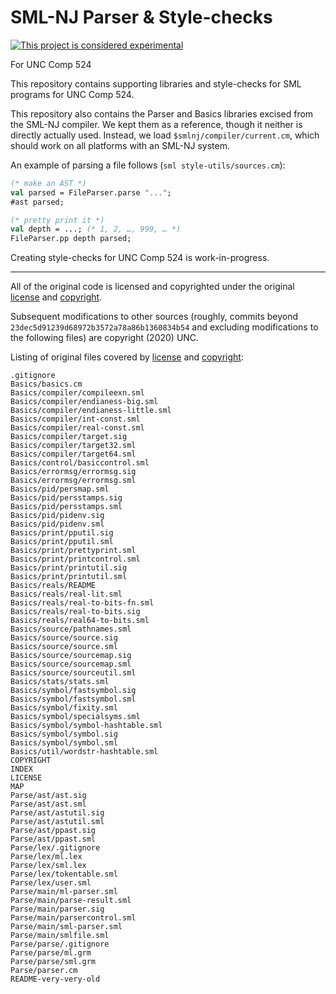 # SML-NJ Parser & Style-checks

[![This project is considered experimental](https://img.shields.io/badge/status-experimental-critical.svg)](https://benknoble.github.io/status/experimental/)

For UNC Comp 524

This repository contains supporting libraries and style-checks for SML programs
for UNC Comp 524.

This repository also contains the Parser and Basics libraries excised from the
SML-NJ compiler. We kept them as a reference, though it neither is directly
actually used. Instead, we load `$smlnj/compiler/current.cm`, which should work
on all platforms with an SML-NJ system.

An example of parsing a file follows (`sml style-utils/sources.cm`):

```sml
(* make an AST *)
val parsed = FileParser.parse "...";
#ast parsed;

(* pretty print it *)
val depth = ...; (* 1, 2, …, 999, … *)
FileParser.pp depth parsed;
```

Creating style-checks for UNC Comp 524 is work-in-progress.

---

All of the original code is licensed and copyrighted under the original
[license](./LICENSE) and [copyright](./COPYRIGHT).

Subsequent modifications to other sources (roughly, commits beyond
`23dec5d91239d68972b3572a78a86b1360834b54` and excluding modifications to the
following files) are copyright (2020) UNC.

Listing of original files covered by [license](./LICENSE) and
[copyright](./COPYRIGHT):

```
.gitignore
Basics/basics.cm
Basics/compiler/compileexn.sml
Basics/compiler/endianess-big.sml
Basics/compiler/endianess-little.sml
Basics/compiler/int-const.sml
Basics/compiler/real-const.sml
Basics/compiler/target.sig
Basics/compiler/target32.sml
Basics/compiler/target64.sml
Basics/control/basiccontrol.sml
Basics/errormsg/errormsg.sig
Basics/errormsg/errormsg.sml
Basics/pid/persmap.sml
Basics/pid/persstamps.sig
Basics/pid/persstamps.sml
Basics/pid/pidenv.sig
Basics/pid/pidenv.sml
Basics/print/pputil.sig
Basics/print/pputil.sml
Basics/print/prettyprint.sml
Basics/print/printcontrol.sml
Basics/print/printutil.sig
Basics/print/printutil.sml
Basics/reals/README
Basics/reals/real-lit.sml
Basics/reals/real-to-bits-fn.sml
Basics/reals/real-to-bits.sig
Basics/reals/real64-to-bits.sml
Basics/source/pathnames.sml
Basics/source/source.sig
Basics/source/source.sml
Basics/source/sourcemap.sig
Basics/source/sourcemap.sml
Basics/source/sourceutil.sml
Basics/stats/stats.sml
Basics/symbol/fastsymbol.sig
Basics/symbol/fastsymbol.sml
Basics/symbol/fixity.sml
Basics/symbol/specialsyms.sml
Basics/symbol/symbol-hashtable.sml
Basics/symbol/symbol.sig
Basics/symbol/symbol.sml
Basics/util/wordstr-hashtable.sml
COPYRIGHT
INDEX
LICENSE
MAP
Parse/ast/ast.sig
Parse/ast/ast.sml
Parse/ast/astutil.sig
Parse/ast/astutil.sml
Parse/ast/ppast.sig
Parse/ast/ppast.sml
Parse/lex/.gitignore
Parse/lex/ml.lex
Parse/lex/sml.lex
Parse/lex/tokentable.sml
Parse/lex/user.sml
Parse/main/ml-parser.sml
Parse/main/parse-result.sml
Parse/main/parser.sig
Parse/main/parsercontrol.sml
Parse/main/sml-parser.sml
Parse/main/smlfile.sml
Parse/parse/.gitignore
Parse/parse/ml.grm
Parse/parse/sml.grm
Parse/parser.cm
README-very-very-old
```
